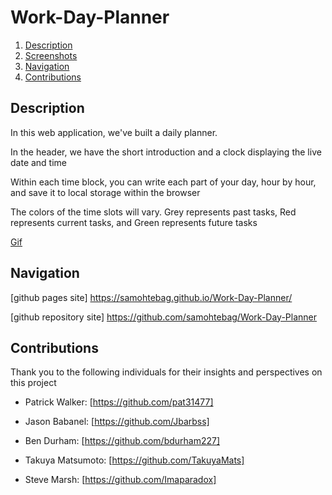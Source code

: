 # Work-Day-Planner

1. [Description](#desc)
2. [Screenshots](#screenshot)
2. [Navigation](#nav)
3. [Contributions](#contrib)

<a name="desc"></a>

## Description

In this web application, we've built a daily planner.

In the header, we have the short introduction and a clock displaying the live date and time

Within each time block, you can write each part of your day, hour by hour, and save it to local storage within the browser

The colors of the time slots will vary. Grey represents past tasks, Red represents current tasks, and Green represents future tasks


<a name="screenshot"></a>

[Gif](./assets/work-scheduler-gif.gif "Gif")


<a name="nav"></a>

## Navigation


[github pages site] https://samohtebag.github.io/Work-Day-Planner/

[github repository site] https://github.com/samohtebag/Work-Day-Planner



<a name="contrib"></a>

## Contributions

Thank you to the following individuals for their insights and perspectives on this project

- Patrick Walker: [https://github.com/pat31477]

- Jason Babanel: [https://github.com/Jbarbss]

- Ben Durham: [https://github.com/bdurham227]

- Takuya Matsumoto: [https://github.com/TakuyaMats]

- Steve Marsh: [https://github.com/Imaparadox]